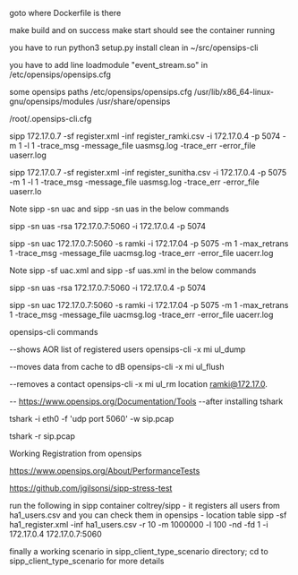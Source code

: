 goto where Dockerfile is there

make build
and on success 
make start
should see the container running

you have to run python3 setup.py install clean in ~/src/opensips-cli

you have to add line loadmodule "event_stream.so" in /etc/opensips/opensips.cfg


some opensips paths
/etc/opensips/opensips.cfg
/usr/lib/x86_64-linux-gnu/opensips/modules
/usr/share/opensips

/root/.opensips-cli.cfg


sipp 172.17.0.7 -sf register.xml -inf register_ramki.csv -i 172.17.0.4 -p 5074 -m 1 -l 1 -trace_msg -message_file uasmsg.log -trace_err -error_file uaserr.log

sipp 172.17.0.7 -sf register.xml -inf register_sunitha.csv -i 172.17.0.4 -p 5075 -m 1 -l 1 -trace_msg -message_file uasmsg.log -trace_err -error_file uaserr.lo



Note sipp -sn uac and sipp -sn uas in the below commands

sipp -sn uas -rsa 172.17.0.7:5060 -i 172.17.0.4 -p 5074

sipp -sn uac 172.17.0.7:5060 -s ramki -i 172.17.04 -p 5075 -m 1 -max_retrans 1 -trace_msg -message_file uacmsg.log -trace_err -error_file uacerr.log



Note sipp -sf uac.xml and sipp -sf uas.xml in the below commands

sipp -sn uas -rsa 172.17.0.7:5060 -i 172.17.0.4 -p 5074

sipp -sn uac 172.17.0.7:5060 -s ramki -i 172.17.04 -p 5075 -m 1 -max_retrans 1 -trace_msg -message_file uacmsg.log -trace_err -error_file uacerr.log



opensips-cli commands

--shows AOR list of registered users
opensips-cli -x mi ul_dump 

--moves data from cache to dB
opensips-cli -x mi ul_flush


--removes a contact
opensips-cli -x mi ul_rm location ramki@172.17.0.


-- https://www.opensips.org/Documentation/Tools
--after installing tshark




tshark -i eth0 -f 'udp port 5060' -w sip.pcap


tshark -r sip.pcap


Working Registration from opensips

https://www.opensips.org/About/PerformanceTests

https://github.com/jgilsonsi/sipp-stress-test

run the following in sipp container coltrey/sipp - it registers all users from ha1_users.csv and you can check them in opensips - location table
sipp -sf ha1_register.xml -inf ha1_users.csv -r 10 -m 1000000 -l 100 -nd -fd 1 -i 172.17.0.4 172.17.0.7:5060


finally a working scenario in sipp_client_type_scenario directory;
cd to sipp_client_type_scenario for more details

